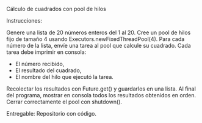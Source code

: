 Cálculo de cuadrados con pool de hilos

Instrucciones:

Genere una lista de 20 números enteros del 1 al 20.
Cree un pool de hilos fijo de tamaño 4 usando Executors.newFixedThreadPool(4).
Para cada número de la lista, envíe una tarea al pool que calcule su cuadrado.
Cada tarea debe imprimir en consola:

* El número recibido,
* El resultado del cuadrado,
* El nombre del hilo que ejecutó la tarea.

Recolectar los resultados con Future.get() y guardarlos en una lista.
Al final del programa, mostrar en consola todos los resultados obtenidos en orden.
Cerrar correctamente el pool con shutdown().

Entregable: Repositorio con código.
